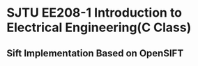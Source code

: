 # SJTU EE208-1 Introduction to Electrical Engineering(C Class)
## Sift Implementation Based on OpenSIFT
